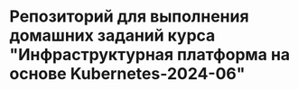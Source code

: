 # Репозиторий для выполнения домашних заданий курса "Инфраструктурная платформа на основе Kubernetes-2024-06" 

